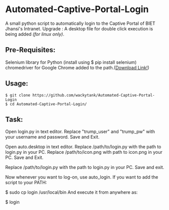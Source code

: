 # Automated-Captive-Portal-Login
A small python script to automatically login to the Captive Portal of BIET Jhansi's Intranet.
Upgrade : A desktop file for double click execution is being added *(for linux only)*.

## Pre-Requisites:
Selenium library for Python (install using $ pip install selenium)
chromedriver for Google Chrome added to the path.(<a href="https://chromedriver.storage.googleapis.com/index.html?path=2.33/">Download Link!</a>)

## Usage:
```
$ git clone https://github.com/wackytank/Automated-Captive-Portal-Login
$ cd Automated-Captive-Portal-Login/
```

## Task:
Open login.py in text editor.
Replace "trump_user" and "trump_pw" with your username and password. 
Save and Exit.

Open auto.desktop in text editor.
Replace /path/to/login.py with the path to login.py in your PC.
Replace /path/to/icon.png with path to icon.png in your PC.
Save and Exit.

Replace /path/to/login.py with the path to login.py in your PC. Save and exit.

Now whenever you want to log-on, use auto_login.
If you want to add the script to your PATH:

 $ sudo cp login /usr/local/bin
And execute it from anywhere as:

 $ login
